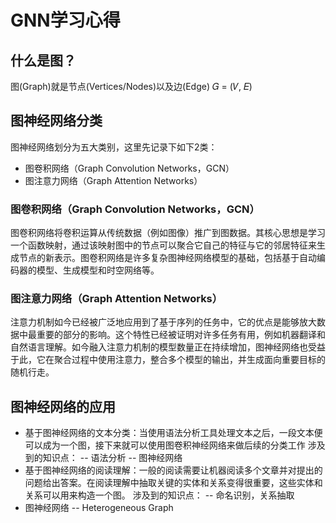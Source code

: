 # GNN学习心得
## 什么是图？
图(Graph)就是节点(Vertices/Nodes)以及边(Edge)
𝐺 = (𝑉, 𝐸)
## 图神经网络分类
图神经网络划分为五大类别，这里先记录下如下2类：
- 图卷积网络（Graph Convolution Networks，GCN）
- 图注意力网络（Graph Attention Networks）
### 图卷积网络（Graph Convolution Networks，GCN）
图卷积网络将卷积运算从传统数据（例如图像）推广到图数据。其核心思想是学习一个函数映射，通过该映射图中的节点可以聚合它自己的特征与它的邻居特征来生成节点的新表示。图卷积网络是许多复杂图神经网络模型的基础，包括基于自动编码器的模型、生成模型和时空网络等。
### 图注意力网络（Graph Attention Networks）
注意力机制如今已经被广泛地应用到了基于序列的任务中，它的优点是能够放大数据中最重要的部分的影响。这个特性已经被证明对许多任务有用，例如机器翻译和自然语言理解。如今融入注意力机制的模型数量正在持续增加，图神经网络也受益于此，它在聚合过程中使用注意力，整合多个模型的输出，并生成面向重要目标的随机行走。
## 图神经网络的应用
- 基于图神经网络的文本分类：当使用语法分析工具处理文本之后，一段文本便可以成为一个图，接下来就可以使用图卷积神经网络来做后续的分类工作
涉及到的知识点：
-- 语法分析
-- 图神经网络
- 基于图神经网络的阅读理解：一般的阅读需要让机器阅读多个文章并对提出的问题给出答案。在阅读理解中抽取关键的实体和关系变得很重要，这些实体和关系可以用来构造一个图。
涉及到的知识点：
-- 命名识别，关系抽取
- 图神经网络
-- Heterogeneous Graph
